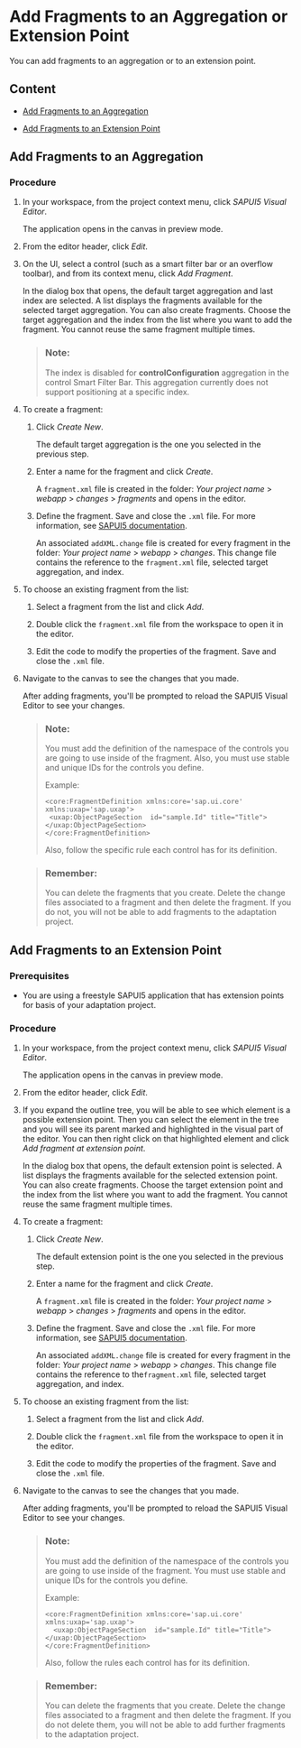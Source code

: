 <!-- loio6033d5678a3e4416abf022624dcd5043 -->

# Add Fragments to an Aggregation or Extension Point

You can add fragments to an aggregation or to an extension point.



<a name="loio6033d5678a3e4416abf022624dcd5043__section_ygx_xd4_2mb"/>

## Content

-   [Add Fragments to an Aggregation](add-fragments-to-an-aggregation-or-extension-point-6033d56.md#loio6033d5678a3e4416abf022624dcd5043__addfragments)

-   [Add Fragments to an Extension Point](add-fragments-to-an-aggregation-or-extension-point-6033d56.md#loio6033d5678a3e4416abf022624dcd5043__extensionpoint)




<a name="loio6033d5678a3e4416abf022624dcd5043__addfragments"/>

## Add Fragments to an Aggregation



### Procedure

1.  In your workspace, from the project context menu, click *SAPUI5 Visual Editor*.

    The application opens in the canvas in preview mode.

2.  From the editor header, click *Edit*.

3.  On the UI, select a control \(such as a smart filter bar or an overflow toolbar\), and from its context menu, click *Add Fragment*.

    In the dialog box that opens, the default target aggregation and last index are selected. A list displays the fragments available for the selected target aggregation. You can also create fragments. Choose the target aggregation and the index from the list where you want to add the fragment. You cannot reuse the same fragment multiple times.

    > ### Note:  
    > The index is disabled for **controlConfiguration** aggregation in the control Smart Filter Bar. This aggregation currently does not support positioning at a specific index.

4.  To create a fragment:

    1.  Click *Create New*.

        The default target aggregation is the one you selected in the previous step.

    2.  Enter a name for the fragment and click *Create*.

        A `fragment.xml` file is created in the folder: *Your project name* \> *webapp* \> *changes* \> *fragments* and opens in the editor.

    3.  Define the fragment. Save and close the `.xml` file. For more information, see [SAPUI5 documentation](https://sapui5.hana.ondemand.com/#/topic/2c677b574ea2486a8d5f5414d15e21c5).

        An associated `addXML.change` file is created for every fragment in the folder: *Your project name* \> *webapp* \> *changes*. This change file contains the reference to the `fragment.xml` file, selected target aggregation, and index.


5.  To choose an existing fragment from the list:

    1.  Select a fragment from the list and click *Add*.

    2.  Double click the `fragment.xml` file from the workspace to open it in the editor.

    3.  Edit the code to modify the properties of the fragment. Save and close the `.xml` file.


6.  Navigate to the canvas to see the changes that you made.

    After adding fragments, you'll be prompted to reload the SAPUI5 Visual Editor to see your changes.

    > ### Note:  
    > You must add the definition of the namespace of the controls you are going to use inside of the fragment. Also, you must use stable and unique IDs for the controls you define.
    > 
    > Example:
    > 
    > ```
    > <core:FragmentDefinition xmlns:core='sap.ui.core' xmlns:uxap='sap.uxap'>
    >  <uxap:ObjectPageSection  id="sample.Id" title="Title"></uxap:ObjectPageSection>
    > </core:FragmentDefinition>
    > ```
    > 
    > Also, follow the specific rule each control has for its definition.

    > ### Remember:  
    > You can delete the fragments that you create. Delete the change files associated to a fragment and then delete the fragment. If you do not, you will not be able to add fragments to the adaptation project.




<a name="loio6033d5678a3e4416abf022624dcd5043__extensionpoint"/>

## Add Fragments to an Extension Point



### Prerequisites

-   You are using a freestyle SAPUI5 application that has extension points for basis of your adaptation project.



### Procedure

1.  In your workspace, from the project context menu, click *SAPUI5 Visual Editor*.

    The application opens in the canvas in preview mode.

2.  From the editor header, click *Edit*.

3.  If you expand the outline tree, you will be able to see which element is a possible extension point. Then you can select the element in the tree and you will see its parent marked and highlighted in the visual part of the editor. You can then right click on that highlighted element and click *Add fragment at extension point*.

    In the dialog box that opens, the default extension point is selected. A list displays the fragments available for the selected extension point. You can also create fragments. Choose the target extension point and the index from the list where you want to add the fragment. You cannot reuse the same fragment multiple times.

4.  To create a fragment:

    1.  Click *Create New*.

        The default extension point is the one you selected in the previous step.

    2.  Enter a name for the fragment and click *Create*.

        A `fragment.xml` file is created in the folder: *Your project name* \> *webapp* \> *changes* \> *fragments* and opens in the editor.

    3.  Define the fragment. Save and close the `.xml` file. For more information, see [SAPUI5 documentation](https://sapui5.hana.ondemand.com/#/topic/2c677b574ea2486a8d5f5414d15e21c5).

        An associated `addXML.change` file is created for every fragment in the folder: *Your project name* \> *webapp* \> *changes*. This change file contains the reference to the`fragment.xml` file, selected target aggregation, and index.


5.  To choose an existing fragment from the list:

    1.  Select a fragment from the list and click *Add*.

    2.  Double click the `fragment.xml` file from the workspace to open it in the editor.

    3.  Edit the code to modify the properties of the fragment. Save and close the `.xml` file.


6.  Navigate to the canvas to see the changes that you made.

    After adding fragments, you'll be prompted to reload the SAPUI5 Visual Editor to see your changes.

    > ### Note:  
    > You must add the definition of the namespace of the controls you are going to use inside of the fragment. You must use stable and unique IDs for the controls you define.
    > 
    > Example:
    > 
    > ```
    > <core:FragmentDefinition xmlns:core='sap.ui.core' xmlns:uxap='sap.uxap'>
    >   <uxap:ObjectPageSection  id="sample.Id" title="Title"></uxap:ObjectPageSection>
    > </core:FragmentDefinition>
    > ```
    > 
    > Also, follow the rules each control has for its definition.

    > ### Remember:  
    > You can delete the fragments that you create. Delete the change files associated to a fragment and then delete the fragment. If you do not delete them, you will not be able to add further fragments to the adaptation project.


